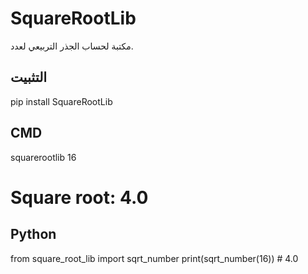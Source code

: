 # SquareRootLib
مكتبة لحساب الجذر التربيعي لعدد.

## التثبيت
pip install SquareRootLib

## CMD
squarerootlib 16
# Square root: 4.0

## Python
from square_root_lib import sqrt_number
print(sqrt_number(16))  # 4.0